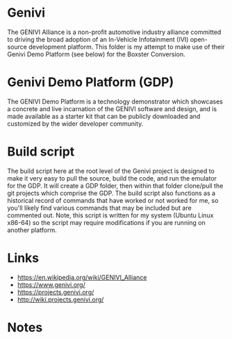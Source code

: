 # Genivi 
The GENIVI Alliance is a non-profit automotive industry alliance committed to driving the broad adoption of an In-Vehicle Infotainment (IVI) open-source development platform.  This folder is my attempt to make use of their Genivi Demo Platform (see below) for the Boxster Conversion.


# Genivi Demo Platform (GDP)
The GENIVI Demo Platform is a technology demonstrator which showcases a concrete and live incarnation of the GENIVI software and design, and is made available as a starter kit that can be publicly downloaded and customized by the wider developer community.


# Build script
The build script here at the root level of the Genivi project is designed to make it very easy to pull the source, build the code, and run the emulator for the GDP.  It will create a GDP folder, then within that folder clone/pull the git projects which comprise the GDP.  The build script also functions as a historical record of commands that have worked or not worked for me, so you'll likely find various commands that may be included but are commented out.  Note, this script is written for my system (Ubuntu Linux x86-64) so the script may require modifications if you are running on another platform.


# Links
* https://en.wikipedia.org/wiki/GENIVI_Alliance
* https://www.genivi.org/
* https://projects.genivi.org/
* http://wiki.projects.genivi.org/


# Notes

